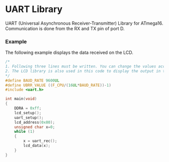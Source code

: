 # UART Library
UART (Universal Asynchronous Receiver-Transmitter) Library for ATmega16. Communication is done from the RX and TX pin of port D. 
### Example
The following example displays the data received on the LCD. 
```c
/*
1. Following three lines must be written. You can change the values according to your need.
2. The LCD library is also used in this code to display the output in the LCD.
*/
#define BAUD_RATE 9600UL
#define UBRR_VALUE ((F_CPU/(16UL*BAUD_RATE))-1)
#include <uart.h>

int main(void)
{
	DDRA = 0xff;
	lcd_setup();
	uart_setup();
	lcd_address(0x80);
	unsigned char x=0;
    while (1) 
    {
		x = uart_rec();
		lcd_data(x);
    }
}
```
